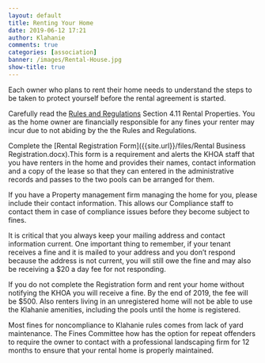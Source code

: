 ```yaml
---
layout: default
title: Renting Your Home
date: 2019-06-12 17:21
author: Klahanie
comments: true
categories: [association]
banner: /images/Rental-House.jpg
show-title: true
---
```

Each owner who plans to rent their home needs to understand the steps to be taken to protect yourself before the rental agreement is started.

Carefully read the [Rules and Regulations]({{site.url}}/files/Klahanie-Association-Rules-and-Regulations-2018.pdf) Section 4.11 Rental Properties. You as the home owner are financially responsible for any fines your renter may incur due to not abiding by the the Rules and Regulations.

Complete the [Rental Registration Form]({{site.url}}/files/Rental Business Registration.docx).This form is a requirement and alerts the KHOA staff that you have renters in the home and provides their names, contact information and a copy of the lease so that they can entered in the administrative records and passes to the two pools can be arranged for them.

If you have a Property management firm managing the home for you, please include their contact information. This allows our Compliance staff to contact them in case of compliance issues before they become subject to fines.

It is critical that you always keep your mailing address and contact information current. One important thing to remember, if your tenant receives a fine and it is mailed to your address and you don’t respond because the address is not current, you will still owe the fine and may also be receiving a $20 a day fee for not responding.

If you do not complete the Registration form and rent your home without notifying the KHOA you will receive a fine. By the end of 2019, the fee will be $500. Also renters living in an unregistered home will not be able to use the Klahanie amenities, including the pools until the home is registered.

Most fines for noncompliance to Klahanie rules comes from lack of yard maintenance. The Fines Committee how has the option for repeat offenders to require the owner to contact with a professional landscaping firm for 12 months to ensure that your rental home is properly maintained.